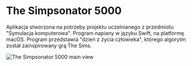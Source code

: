 # The Simpsonator 5000
Aplikacja stworzona na potrzeby projektu uczelnianego z przedmiotu "Symulacja komputerowa". Program napiany w języku Swift, na platformę macOS. Program przedstawia "dzień z życia człowieka", którego algorytm został zainspirowany grą The Sims. 

![The Simpsonator 5000 main view](https://github.com/wujekfester/The-Simpsonator-5000/main.png)

